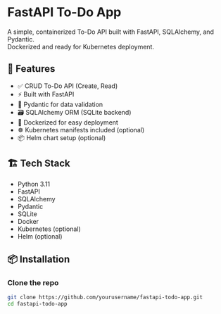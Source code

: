 # FastAPI To-Do App

A simple, containerized To-Do API built with FastAPI, SQLAlchemy, and Pydantic.  
Dockerized and ready for Kubernetes deployment.

## 🚀 Features

- ✅ CRUD To-Do API (Create, Read)
- ⚡ Built with FastAPI
- 🧱 Pydantic for data validation
- 🗃️ SQLAlchemy ORM (SQLite backend)
- 🐳 Dockerized for easy deployment
- ☸️ Kubernetes manifests included (optional)
- 📦 Helm chart setup (optional)

## 🏗️ Tech Stack

- Python 3.11
- FastAPI
- SQLAlchemy
- Pydantic
- SQLite
- Docker
- Kubernetes (optional)
- Helm (optional)

## 📦 Installation

### Clone the repo

```bash
git clone https://github.com/yourusername/fastapi-todo-app.git
cd fastapi-todo-app
